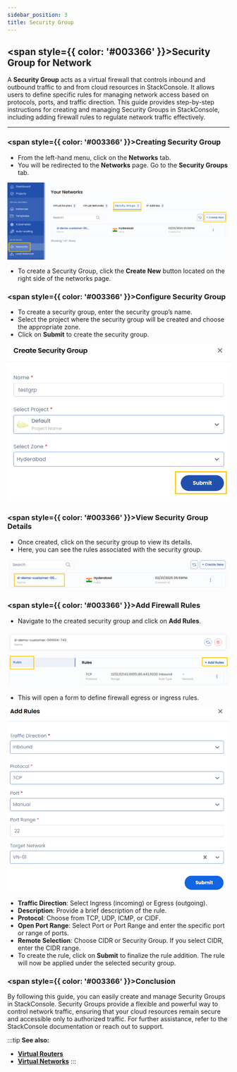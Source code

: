 ```yaml
---
sidebar_position: 3
title: Security Group
---
```


## <span style={{ color: '#003366' }}>Security Group for Network</span>

A **Security Group** acts as a virtual firewall that controls inbound and outbound traffic to and from cloud resources in StackConsole. It allows users to define specific rules for managing network access based on protocols, ports, and traffic direction. This guide provides step-by-step instructions for creating and managing Security Groups in StackConsole, including adding firewall rules to regulate network traffic effectively.

-------

### <span style={{ color: '#003366' }}>Creating Security Group</span>

- From the left-hand menu, click on the **Networks** tab.
- You will be redirected to the **Networks** page. Go to the **Security Groups** tab.

![Security Groups Tab](images/sg_1.png)

- To create a Security Group, click the **Create New** button located on the right side of the networks page.

### <span style={{ color: '#003366' }}>Configure Security Group</span>

- To create a security group, enter the security group’s name.
- Select the project where the security group will be created and choose the appropriate zone.
- Click on **Submit** to create the security group.

![Configure Security Group](images/sg_2.png)

### <span style={{ color: '#003366' }}>View Security Group Details</span>

- Once created, click on the security group to view its details.
- Here, you can see the rules associated with the security group.

![View Security Group Details](images/sg_3.png)

### <span style={{ color: '#003366' }}>Add Firewall Rules</span>

- Navigate to the created security group and click on **Add Rules**.

![Add Rules](images/sg_4.png)

- This will open a form to define firewall egress or ingress rules.

![Define Firewall Rules](images/sg_5.png)

- **Traffic Direction**: Select Ingress (incoming) or Egress (outgoing).
- **Description**: Provide a brief description of the rule.
- **Protocol**: Choose from TCP, UDP, ICMP, or CIDF.
- **Open Port Range**: Select Port or Port Range and enter the specific port or range of ports.
- **Remote Selection**: Choose CIDR or Security Group. If you select CIDR, enter the CIDR range.
- To create the rule, click on **Submit** to finalize the rule addition. The rule will now be applied under the selected security group.

### <span style={{ color: '#003366' }}>Conclusion</span>

By following this guide, you can easily create and manage Security Groups in StackConsole. Security Groups provide a flexible and powerful way to control network traffic, ensuring that your cloud resources remain secure and accessible only to authorized traffic. For further assistance, refer to the StackConsole documentation or reach out to support.

:::tip
**See also:**  
- **[Virtual Routers](./Virtual%20Routers.md)**
- **[Virtual Networks](./Virtual%20Networks.md)**
:::